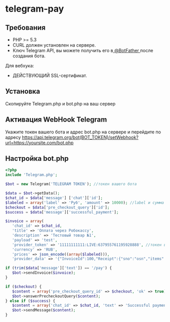 # telegram-pay

Требования
---------

* PHP >= 5.3
* CURL должен установлен на сервере.
* Ключ Telegram API, вы можете получить его в[ @BotFather ](https://core.telegram.org/bots#botfather) после создания бота.

Для вебхука:
* ДЕЙСТВУЮЩИЙ SSL-сертификат.

Установка
---------

Скопируйте Telegram.php и bot.php на ваш сервер

Активация WebHook Telegram
---------

Укажите токен вашего бота и адрес bot.php на сервере и перейдите по адресу https://api.telegram.org/bot(BOT_TOKEN)/setWebhook?url=https://yoursite.com/bot.php

Настройка bot.php
---------
 
 ```php
 <?php
include 'Telegram.php';

$bot = new Telegram('TELEGRAM TOKEN'); //токен вашего бота

$data = $bot->getData();
$chat_id = $data['message'] ['chat']['id'];
$labeled = array('label' => 'Руб', 'amount' => 10000); //label и сумма заказа
$checkout = $data['pre_checkout_query']['id'];
$success = $data['message']['successful_payment'];

$invoice = array(
    'chat_id' => $chat_id,
    'title' => 'Оплата через Робокассу',
    'description' => 'Тестовый товар №1',
    'payload' => 'test',
    'provider_token' => '11111111111:LIVE:637955761195928888', //токен выданный через бот Robokassa
    'currency' => 'RUB',
    'prices' => json_encode((array($labeled))),
    'provider_data' => '{"InvoiceId":100,"Receipt":{"sno":"osn","items":[{"name":"Товар","quantity":1,"sum":100,"tax":"vat110","payment_method":"full_payment","payment_object":"commodity","nomenclature_code":"123456"}]}}');

if (trim($data['message']['text']) == '/pay') {
    $bot->sendInvoice($invoice);
}

if ($checkout) {
    $content = array('pre_checkout_query_id' => $checkout, 'ok' => true);
    $bot->answerPrecheckoutQuery($content);
} else if ($success) {
    $content = array('chat_id' => $chat_id, 'text' => 'Successful payment');
    $bot->sendMessage($content);
}
